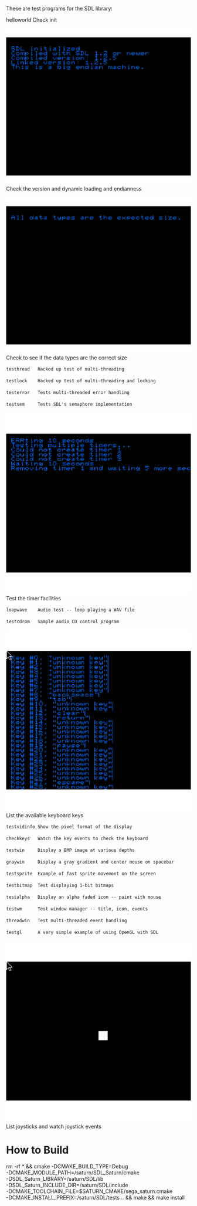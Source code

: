 
These are test programs for the SDL library:

  helloworld  Check init

![testver](./testver/testver.png) Check the version and dynamic loading and endianness

![testtypes](./testtypes/testtypes.png)	Check to see if the data types are the correct size

	testhread	Hacked up test of multi-threading

	testlock	Hacked up test of multi-threading and locking

	testerror	Tests multi-threaded error handling

	testsem		Tests SDL's semaphore implementation

![testtimer](./testtimer/testtimer.png)	Test the timer facilities

	loopwave	Audio test -- loop playing a WAV file

	testcdrom	Sample audio CD control program

![testkeys](./testkeys/testkeys.png)	List the available keyboard keys

	testvidinfo	Show the pixel format of the display

	checkkeys	Watch the key events to check the keyboard

	testwin		Display a BMP image at various depths

	graywin		Display a gray gradient and center mouse on spacebar

	testsprite	Example of fast sprite movement on the screen

	testbitmap	Test displaying 1-bit bitmaps

	testalpha	Display an alpha faded icon -- paint with mouse

	testwm		Test window manager -- title, icon, events

	threadwin	Test multi-threaded event handling

	testgl		A very simple example of using OpenGL with SDL

![testjoystick](./testjoystick/testjoystick.png)	List joysticks and watch joystick events

# How to Build

  rm -rf * && cmake -DCMAKE_BUILD_TYPE=Debug \
        -DCMAKE_MODULE_PATH=/saturn/SDL_Saturn/cmake \
        -DSDL_Saturn_LIBRARY=/saturn/SDL/lib \
        -DSDL_Saturn_INCLUDE_DIR=/saturn/SDL/include \
        -DCMAKE_TOOLCHAIN_FILE=$SATURN_CMAKE/sega_saturn.cmake \
        -DCMAKE_INSTALL_PREFIX=/saturn/SDL/tests .. && make && make install
